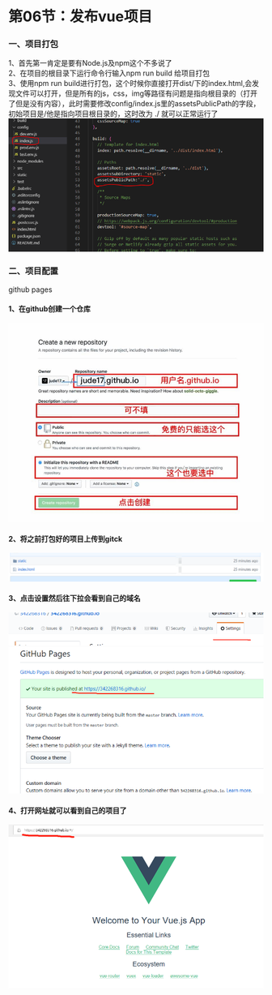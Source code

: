 # 第06节：发布vue项目

### 一、项目打包
 1、首先第一肯定是要有Node.js及npm这个不多说了  
 2、在项目的根目录下运行命令行输入npm run build 给项目打包  
 3、使用npm run build进行打包，这个时候你直接打开dist/下的index.html,会发现文件可以打开，但是所有的js，css，img等路径有问题是指向根目录的（打开了但是没有内容），此时需要修改config/index.js里的assetsPublicPath的字段，初始项目是/他是指向项目根目录的，这时改为 ./ 就可以正常运行了
![indeximg](../../images/0706_indimg.png)
### 二、项目配置
github pages  
#### 1、在github创建一个仓库  
![create](../../images/0706_create.jpg)
#### 2、将之前打包好的项目上传到gitck  
![gitck](../../images/0706_gitck.png)
#### 3、点击设置然后往下拉会看到自己的域名  
![sz](../../images/0706_sz.png)
![wz](../../images/0706_wz.png)
#### 4、打开网址就可以看到自己的项目了  
![vue](../../images/0706_vue.png)
